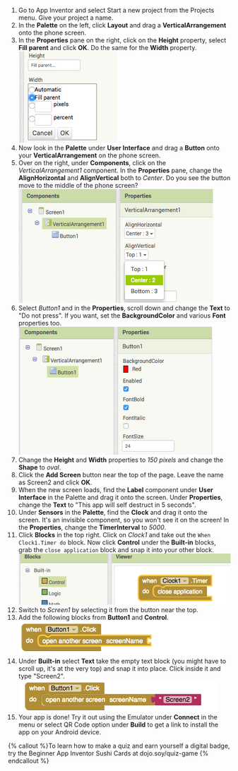1. Go to App Inventor and select Start a new project from the Projects menu. Give your project a name.
2. In the **Palette** on the left, click **Layout** and drag a **VerticalArrangement** onto the phone screen. 
3. In the **Properties** pane on the right, click on the **Height** property, select **Fill parent** and click **OK**. Do the same for the **Width** property. 
   ![](PropsHeightWidth.png)
4. Now look in the **Palette** under **User Interface** and drag a **Button** onto your **VerticalArrangement** on the phone screen.
5. Over on the right, under **Components**, click on the _VerticalArrangement1_ component. In the **Properties** pane, change the **AlignHorizontal** and **AlignVertical** both to _Center_. Do you see the button move to the middle of the phone screen?
   ![](VertArrAlignProps.png)
6. Select _Button1_ and in the **Properties**, scroll down and change the **Text** to "Do not press". If you want, set the **BackgroundColor** and various **Font** properties too.
   ![](ButtonPropsFont.png)
8. Change the **Height** and **Width** properties to _150 pixels_ and change the **Shape** to _oval_.
10. Click the **Add Screen** button near the top of the page. Leave the name as Screen2 and click **OK**.
11. When the new screen loads, find the **Label** component under **User Interface** in the Palette and drag it onto the screen. Under **Properties**, change the **Text** to "This app will self destruct in 5 seconds".
13. Under **Sensors** in the **Palette**, find the **Clock** and drag it onto the screen. It's an invisible component, so you won't see it on the screen! In the **Properties**, change the **TimerInterval** to _5000_.
15. Click **Blocks** in the top right. Click on _Clock1_ and take out the `When Clock1.Timer do` block. Now click **Control** under the **Built-in** blocks, grab the `close application` block and snap it into your other block.
    ![](TimerBlock.png)
17. Switch to _Screen1_ by selecting it from the button near the top.
18. Add the following blocks from **Button1** and **Control**.
    ![](Button1BlocksA.png)
19. Under **Built-in** select **Text** take the empty text block \(you might have to scroll up, it's at the very top\) and snap it into place. Click inside it and type "Screen2".
   ![](Button1BlocksB.png)
20. Your app is done! Try it out using the Emulator under **Connect** in the menu or select QR Code option under **Build** to get a link to install the app on your Android device.

{% callout %}To learn how to make a quiz and earn yourself a digital badge, try the Beginner App Inventor Sushi Cards at dojo.soy/quiz-game
{% endcallout %}








